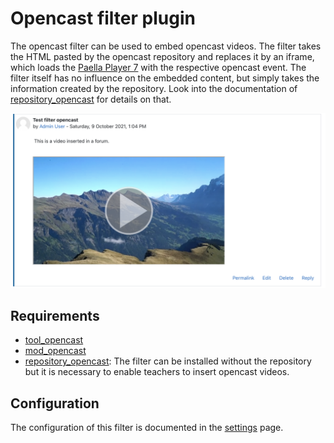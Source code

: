 # Opencast filter plugin
The opencast filter can be used to embed opencast videos.
The filter takes the HTML pasted by the opencast repository and replaces it by an iframe, which loads the [Paella Player 7](https://paellaplayer.upv.es/) with the respective opencast event.
The filter itself has no influence on the embedded content, but simply takes the information created by the repository.
Look into the documentation of [repository_opencast](https://github.com/Opencast-Moodle/moodle-repository_opencast) for details on that.

![Filter opencast demonstration](../img/filter.png)

## Requirements

- [tool_opencast](https://github.com/Opencast-Moodle/moodle-tool_opencast)
- [mod_opencast](https://github.com/Opencast-Moodle/moodle-mod_opencast)
- [repository_opencast](https://github.com/Opencast-Moodle/moodle-repository_opencast): The filter can be installed without the repository
  but it is necessary to enable teachers to insert opencast videos.

## Configuration

The configuration of this filter is documented in the [settings](settings.md) page.